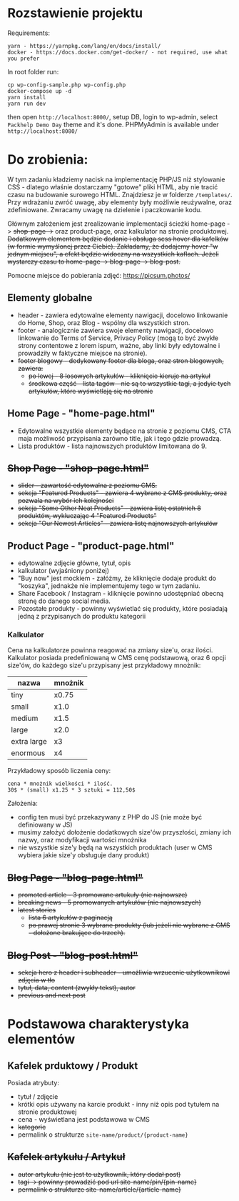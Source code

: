 # Rozstawienie projektu

Requirements:
```
yarn - https://yarnpkg.com/lang/en/docs/install/
docker - https://docs.docker.com/get-docker/ - not required, use what you prefer
```

In root folder run:
```
cp wp-config-sample.php wp-config.php
docker-compose up -d
yarn install
yarn run dev
```

then open `http://localhost:8000/`, setup DB, login to wp-admin, select `Packhelp Demo Day` theme and it's done.
PHPMyAdmin is available under `http://localhost:8080/`

# Do zrobienia:

W tym zadaniu kładziemy nacisk na implementację PHP/JS niż stylowanie CSS - dlatego właśnie dostarczamy "gotowe" pliki HTML, aby nie tracić czasu na budowanie surowego HTML. Znajdziesz je w folderze `/templates/`. Przy wdrażaniu zwróć uwagę, aby elementy były możliwie reużywalne, oraz zdefiniowane. Zwracamy uwagę na dzielenie i paczkowanie kodu.

Głównym założeniem jest zrealizowanie implementacji ścieżki home-page -> ~~shop-page ->~~ oraz product-page, oraz kalkulator na stronie produktowej.
~~Dodatkowym elementem będzie dodanie i obsługa scss hover dla kafelków (w formie wymyślonej przez Ciebie). Zakładamy, że dodajemy hover "w jednym miejscu", a efekt będzie widoczny na wszystkich kaflach. 
Jeżeli wystarczy czasu to home-page -> blog-page -> blog-post.~~

Pomocne miejsce do pobierania zdjęć:
https://picsum.photos/

## Elementy globalne
- header - zawiera edytowalne elementy nawigacji, docelowo linkowanie do Home, Shop, oraz Blog - wspólny dla wszystkich stron.
- footer - analogicznie zawiera swoje elementy nawigacji, docelowo linkowanie do Terms of Service, Privacy Policy (mogą to być zwykłe strony contentowe z lorem ispum, ważne, aby linki były edytowalne i prowadziły w faktyczne miejsce na stronie).
- ~~footer blogowy - dedykowany footer dla bloga, oraz stron blogowych, zawiera:~~
  - ~~po lewej - 8 losowych artykułów - kliknięcie kieruje na artykuł~~
  - ~~środkowa część - lista tagów - nie są to wszystkie tagi, a jedyie tych artykułów, które wyświetlają się na stronie~~

## Home Page - "home-page.html"
- Edytowalne wszystkie elementy będące na stronie z poziomu CMS, CTA maja możliwość przypisania zarówno title, jak i tego gdzie prowadzą.
- Lista produktów - lista najnowszych produktów limitowana do 9.

## ~~Shop Page - "shop-page.html"~~
- ~~slider - zawartość edytowalna z poziomu CMS.~~
- ~~sekcja "Featured Products" - zawiera 4 wybrane z CMS produkty, oraz pozwala na wybór ich kolejności~~
- ~~sekcja "Some Other Neat Products" - zawiera listę ostatnich 8 produktów, wykluczając 4 "Featured Products"~~
- ~~sekcja "Our Newest Articles" - zawiera listę najnowszych artykułów~~

## Product Page - "product-page.html"
- edytowalne zdjęcie główne, tytuł, opis
- kalkulator (wyjaśniony poniżej)
- "Buy now" jest mockiem - załóżmy, że kliknięcie dodaje produkt do "koszyka", jednakże nie implementujemy tego w tym zadaniu.
- Share Facebook / Instagram - kliknięcie powinno udostępniać obecną stronę do danego social media.
- Pozostałe produkty - powinny wyświetlać się produkty, które posiadają jedną z przypisanych do produktu kategorii

### Kalkulator
Cena na kalkulatorze powinna reagować na zmiany size'u, oraz ilości. Kalkulator posiada predefiniowaną w CMS cenę podstawową, oraz 6 opcji size'ów, do każdego size'u przypisany jest przykładowy mnożnik:

nazwa | mnożnik
--- | ---
tiny | x0.75 
small | x1.0
medium | x1.5
large | x2.0
extra large | x3
enormous | x4 

Przykładowy sposób liczenia ceny: 
```
cena * mnożnik wielkości * ilość.
30$ * (small) x1.25 * 3 sztuki = 112,50$
```
Założenia:
- config ten musi być przekazywany z PHP do JS (nie może być definiowany w JS)
- musimy założyć dołożenie dodatkowych size'ów przyszłości, zmiany ich nazwy, oraz modyfikacji wartości mnożnika
- nie wszystkie size'y będą na wszystkich produktach (user w CMS wybiera jakie size'y obsługuje dany produkt)

## ~~Blog Page - "blog-page.html"~~
- ~~promoted article - 3 promowane artukuły (nie najnowsze)~~
- ~~breaking news - 5 promowanych artykułów (nie najnowszych)~~
- ~~latest stories~~
  - ~~lista 6 artykułów z paginacją~~
  - ~~po prawej stronie 3 wybrane produkty (lub jeżeli nie wybrane z CMS - dołożone brakujące do trzech).~~

## ~~Blog Post - "blog-post.html"~~
- ~~sekcja hero z header i subheader - umożliwia wrzucenie użytkownikowi zdjęcia w tło~~
- ~~tytuł, data, content (zwykły tekst), autor~~
- ~~previous and next post~~


# Podstawowa charakterystyka elementów

## Kafelek prduktowy / Produkt
Posiada atrybuty:
- tytuł / zdjęcie
- krótki opis używany na karcie produkt - inny niż opis pod tytułem na stronie produktowej
- cena - wyświetlana jest podstawowa w CMS
- ~~kategorie~~
- permalink o strukturze `site-name/product/{product-name}`

## ~~Kafelek artykułu / Artykuł~~
- ~~autor artykułu (nie jest to użytkownik, który dodał post)~~
- ~~tagi -> powinny prowadzić pod url site-name/pin/{pin-name}~~
- ~~permalink o strukturze site-name/article/{article-name}~~
